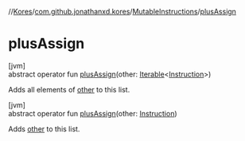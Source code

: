 //[Kores](../../../index.md)/[com.github.jonathanxd.kores](../index.md)/[MutableInstructions](index.md)/[plusAssign](plus-assign.md)

# plusAssign

[jvm]\
abstract operator fun [plusAssign](plus-assign.md)(other: [Iterable](https://kotlinlang.org/api/latest/jvm/stdlib/kotlin.collections/-iterable/index.html)<[Instruction](../-instruction/index.md)>)

Adds all elements of [other](plus-assign.md) to this list.

[jvm]\
abstract operator fun [plusAssign](plus-assign.md)(other: [Instruction](../-instruction/index.md))

Adds [other](plus-assign.md) to this list.
